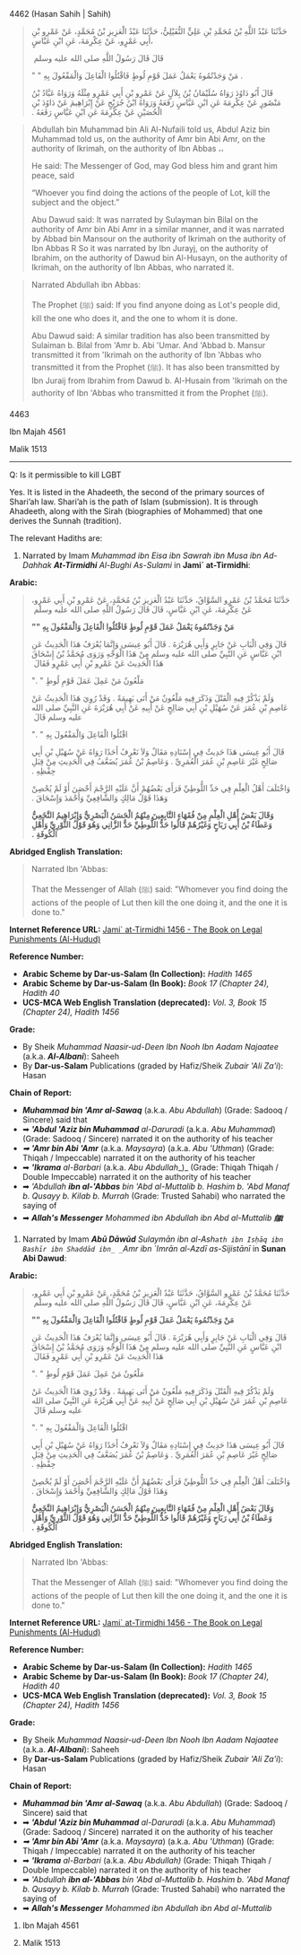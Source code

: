 
4462 (Hasan Sahih | Sahih)

> حَدَّثَنَا عَبْدُ اللَّهِ بْنُ مُحَمَّدِ بْنِ عَلِيٍّ النُّفَيْلِيُّ، حَدَّثَنَا عَبْدُ الْعَزِيزِ بْنُ مُحَمَّدٍ، عَنْ عَمْرِو بْنِ أَبِي عَمْرٍو، عَنْ عِكْرِمَةَ، عَنِ ابْنِ عَبَّاسٍ، 
> 
> قَالَ قَالَ رَسُولُ اللَّهِ صلى الله عليه وسلم ‏ 
> 
> "‏ مَنْ وَجَدْتُمُوهُ يَعْمَلُ عَمَلَ قَوْمِ لُوطٍ فَاقْتُلُوا الْفَاعِلَ وَالْمَفْعُولَ بِهِ ‏"‏ ‏.
> 
> قَالَ أَبُو دَاوُدَ رَوَاهُ سُلَيْمَانُ بْنُ بِلاَلٍ عَنْ عَمْرِو بْنِ أَبِي عَمْرٍو مِثْلَهُ وَرَوَاهُ عَبَّادُ بْنُ مَنْصُورٍ عَنْ عِكْرِمَةَ عَنِ ابْنِ عَبَّاسٍ رَفَعَهُ وَرَوَاهُ ابْنُ جُرَيْجٍ عَنْ إِبْرَاهِيمَ عَنْ دَاوُدَ بْنِ الْحُصَيْنِ عَنْ عِكْرِمَةَ عَنِ ابْنِ عَبَّاسٍ رَفَعَهُ ‏.‏

> Abdullah bin Muhammad bin Ali Al-Nufaili told us, Abdul Aziz bin Muhammad told us, on the authority of Amr bin Abi Amr, on the authority of Ikrimah, on the authority of Ibn Abbas ،، 
> 
> He said: The Messenger of God, may God bless him and grant him peace, said 
> 
> “Whoever you find doing the actions of the people of Lot, kill the subject and the object.”
> 
> Abu Dawud said: It was narrated by Sulayman bin Bilal on the authority of Amr bin Abi Amr in a similar manner, and it was narrated by Abbad bin Mansour on the authority of Ikrimah on the authority of Ibn Abbas R So it was narrated by Ibn Jurayj, on the authority of Ibrahim, on the authority of Dawud bin Al-Husayn, on the authority of Ikrimah, on the authority of Ibn Abbas, who narrated it.

> Narrated Abdullah ibn Abbas:
> 
> The Prophet (ﷺ) said: If you find anyone doing as Lot's people did, kill the one who does it, and the one to whom it is done.
> 
> Abu Dawud said: A similar tradition has also been transmitted by Sulaiman b. Bilal from 'Amr b. Abi 'Umar. And 'Abbad b. Mansur transmitted it from 'Ikrimah on the authority of Ibn 'Abbas who transmitted it from the Prophet (ﷺ). It has also been transmitted by Ibn Juraij from Ibrahim from Dawud b. Al-Husain from 'Ikrimah on the authority of Ibn 'Abbas who transmitted it from the Prophet (ﷺ).

4463

Ibn Majah 4561

Malik 1513




----
Q: Is it permissible to kill LGBT

Yes. It is listed in the Ahadeeth, the second of the primary sources of Shari’ah law. Shari’ah is the path of Islam (submission). It is through Ahadeeth, along with the Sirah (biographies of Mohammed) that one derives the Sunnah (tradition).

The relevant Hadiths are:

1. Narrated by Imam _Muhammad ibn Eisa ibn Sawrah ibn Musa ibn Ad-Dahhak_ **_At-Tirmidhi_** _Al-Bughi As-Sulami_ in **Jami` at-Tirmidhi**:

**Arabic:**

> حَدَّثَنَا مُحَمَّدُ بْنُ عَمْرٍو السَّوَّاقُ، حَدَّثَنَا عَبْدُ الْعَزِيزِ بْنُ مُحَمَّدٍ، عَنْ عَمْرِو بْنِ أَبِي عَمْرٍو، عَنْ عِكْرِمَةَ، عَنِ ابْنِ عَبَّاسٍ، قَالَ قَالَ رَسُولُ اللَّهِ صلى الله عليه وسلم ‏
> 
> **"‏ مَنْ وَجَدْتُمُوهُ يَعْمَلُ عَمَلَ قَوْمِ لُوطٍ فَاقْتُلُوا الْفَاعِلَ وَالْمَفْعُولَ بِهِ ‏"‏**
> 
> قَالَ وَفِي الْبَابِ عَنْ جَابِرٍ وَأَبِي هُرَيْرَةَ ‏.‏ قَالَ أَبُو عِيسَى وَإِنَّمَا يُعْرَفُ هَذَا الْحَدِيثُ عَنِ ابْنِ عَبَّاسٍ عَنِ النَّبِيِّ صلى الله عليه وسلم مِنْ هَذَا الْوَجْهِ وَرَوَى مُحَمَّدُ بْنُ إِسْحَاقَ هَذَا الْحَدِيثَ عَنْ عَمْرِو بْنِ أَبِي عَمْرٍو فَقَالَ ‏
> 
> "‏ مَلْعُونٌ مَنْ عَمِلَ عَمَلَ قَوْمِ لُوطٍ ‏"‏ ‏.‏
> 
> وَلَمْ يَذْكُرْ فِيهِ الْقَتْلَ وَذَكَرَ فِيهِ مَلْعُونٌ مَنْ أَتَى بَهِيمَةً ‏.‏ وَقَدْ رُوِيَ هَذَا الْحَدِيثُ عَنْ عَاصِمِ بْنِ عُمَرَ عَنْ سُهَيْلِ بْنِ أَبِي صَالِحٍ عَنْ أَبِيهِ عَنْ أَبِي هُرَيْرَةَ عَنِ النَّبِيِّ صلى الله عليه وسلم قَالَ ‏
> 
> "‏ اقْتُلُوا الْفَاعِلَ وَالْمَفْعُولَ بِهِ ‏"‏ ‏.‏
> 
> قَالَ أَبُو عِيسَى هَذَا حَدِيثٌ فِي إِسْنَادِهِ مَقَالٌ وَلاَ نَعْرِفُ أَحَدًا رَوَاهُ عَنْ سُهَيْلِ بْنِ أَبِي صَالِحٍ غَيْرَ عَاصِمِ بْنِ عُمَرَ الْعُمَرِيِّ ‏.‏ وَعَاصِمُ بْنُ عُمَرَ يُضَعَّفُ فِي الْحَدِيثِ مِنْ قِبَلِ حِفْظِهِ ‏.‏
> 
> وَاخْتَلَفَ أَهْلُ الْعِلْمِ فِي حَدِّ اللُّوطِيِّ فَرَأَى بَعْضُهُمْ أَنَّ عَلَيْهِ الرَّجْمَ أَحْصَنَ أَوْ لَمْ يُحْصِنْ وَهَذَا قَوْلُ مَالِكٍ وَالشَّافِعِيِّ وَأَحْمَدَ وَإِسْحَاقَ ‏.‏
> 
> **وَقَالَ بَعْضُ أَهْلِ الْعِلْمِ مِنْ فُقَهَاءِ التَّابِعِينَ مِنْهُمُ الْحَسَنُ الْبَصْرِيُّ وَإِبْرَاهِيمُ النَّخَعِيُّ وَعَطَاءُ بْنُ أَبِي رَبَاحٍ وَغَيْرُهُمْ قَالُوا حَدُّ اللُّوطِيِّ حَدُّ الزَّانِي وَهُوَ قَوْلُ الثَّوْرِيِّ وَأَهْلِ الْكُوفَةِ ‏.‏**

**Abridged English Translation:**

> Narrated Ibn 'Abbas:
> 
> That the Messenger of Allah (ﷺ) said: "Whomever you find doing the actions of the people of Lut then kill the one doing it, and the one it is done to."

**Internet Reference URL:** [Jami` at-Tirmidhi 1456 - The Book on Legal Punishments (Al-Hudud)](https://sunnah.com/tirmidhi:1456)

**Reference Number:**

- **Arabic Scheme by Dar-us-Salam (In Collection):** _Hadith 1465_
- **Arabic Scheme by Dar-us-Salam (In Book):** _Book 17 (Chapter 24), Hadith 40_
- **UCS-MCA Web English Translation (deprecated):** _Vol. 3, Book 15 (Chapter 24), Hadith 1456_

**Grade:**

- By Sheik _Muhammad Naasir-ud-Deen Ibn Nooh Ibn Aadam Najaatee_ (a.k.a. **_Al-Albani_**): Saheeh
- By **Dar-us-Salam** Publications (graded by Hafiz/Sheik _Zubair 'Ali Za'i_): Hasan

**Chain of Report:**

- **_Muhammad bin 'Amr al-Sawaq_** (a.k.a. _Abu Abdullah_) (Grade: Sadooq / Sincere) said that
- ➡ **_'Abdul 'Aziz bin Muhammad_** _al-Daruradi_ (a.k.a. _Abu Muhammad_) (Grade: Sadooq / Sincere) narrated it on the authority of his teacher
- _➡_ **_'Amr bin Abi 'Amr_** (a.k.a. _Maysayra_) (a.k.a. _Abu 'Uthman_) (Grade: Thiqah / Impeccable) narrated it on the authority of his teacher
- ➡ **_'Ikrama_** _al-Barbari_ (a.k.a. _Abu Abdullah__)_ (Grade: Thiqah Thiqah / Double Impeccable) narrated it on the authority of his teacher
- ➡ _'Abdullah_ **_ibn al-'Abbas_** _bin 'Abd al-Muttalib b. Hashim b. 'Abd Manaf b. Qusayy b. Kilab b. Murrah_ (Grade: Trusted Sahabi) who narrated the saying of
- ➡ **_Allah's Messenger_** _Mohammed ibn Abdullah ibn Abd al-Muttalib_ **_ﷺ_**

1. Narrated by Imam **_Abū Dāwūd_** _Sulaymān ibn al-Ash`ath ibn Isḥāq ibn Bashīr ibn Shaddād ibn_ _`Amr ibn `Imrān al-Azdī as-Sijistānī_ in **Sunan Abi Dawud**:

**Arabic:**

> حَدَّثَنَا مُحَمَّدُ بْنُ عَمْرٍو السَّوَّاقُ، حَدَّثَنَا عَبْدُ الْعَزِيزِ بْنُ مُحَمَّدٍ، عَنْ عَمْرِو بْنِ أَبِي عَمْرٍو، عَنْ عِكْرِمَةَ، عَنِ ابْنِ عَبَّاسٍ، قَالَ قَالَ رَسُولُ اللَّهِ صلى الله عليه وسلم ‏
> 
> **"‏ مَنْ وَجَدْتُمُوهُ يَعْمَلُ عَمَلَ قَوْمِ لُوطٍ فَاقْتُلُوا الْفَاعِلَ وَالْمَفْعُولَ بِهِ ‏"‏**
> 
> قَالَ وَفِي الْبَابِ عَنْ جَابِرٍ وَأَبِي هُرَيْرَةَ ‏.‏ قَالَ أَبُو عِيسَى وَإِنَّمَا يُعْرَفُ هَذَا الْحَدِيثُ عَنِ ابْنِ عَبَّاسٍ عَنِ النَّبِيِّ صلى الله عليه وسلم مِنْ هَذَا الْوَجْهِ وَرَوَى مُحَمَّدُ بْنُ إِسْحَاقَ هَذَا الْحَدِيثَ عَنْ عَمْرِو بْنِ أَبِي عَمْرٍو فَقَالَ ‏
> 
> "‏ مَلْعُونٌ مَنْ عَمِلَ عَمَلَ قَوْمِ لُوطٍ ‏"‏ ‏.‏
> 
> وَلَمْ يَذْكُرْ فِيهِ الْقَتْلَ وَذَكَرَ فِيهِ مَلْعُونٌ مَنْ أَتَى بَهِيمَةً ‏.‏ وَقَدْ رُوِيَ هَذَا الْحَدِيثُ عَنْ عَاصِمِ بْنِ عُمَرَ عَنْ سُهَيْلِ بْنِ أَبِي صَالِحٍ عَنْ أَبِيهِ عَنْ أَبِي هُرَيْرَةَ عَنِ النَّبِيِّ صلى الله عليه وسلم قَالَ ‏
> 
> "‏ اقْتُلُوا الْفَاعِلَ وَالْمَفْعُولَ بِهِ ‏"‏ ‏.‏
> 
> قَالَ أَبُو عِيسَى هَذَا حَدِيثٌ فِي إِسْنَادِهِ مَقَالٌ وَلاَ نَعْرِفُ أَحَدًا رَوَاهُ عَنْ سُهَيْلِ بْنِ أَبِي صَالِحٍ غَيْرَ عَاصِمِ بْنِ عُمَرَ الْعُمَرِيِّ ‏.‏ وَعَاصِمُ بْنُ عُمَرَ يُضَعَّفُ فِي الْحَدِيثِ مِنْ قِبَلِ حِفْظِهِ ‏.‏
> 
> وَاخْتَلَفَ أَهْلُ الْعِلْمِ فِي حَدِّ اللُّوطِيِّ فَرَأَى بَعْضُهُمْ أَنَّ عَلَيْهِ الرَّجْمَ أَحْصَنَ أَوْ لَمْ يُحْصِنْ وَهَذَا قَوْلُ مَالِكٍ وَالشَّافِعِيِّ وَأَحْمَدَ وَإِسْحَاقَ ‏.‏
> 
> **وَقَالَ بَعْضُ أَهْلِ الْعِلْمِ مِنْ فُقَهَاءِ التَّابِعِينَ مِنْهُمُ الْحَسَنُ الْبَصْرِيُّ وَإِبْرَاهِيمُ النَّخَعِيُّ وَعَطَاءُ بْنُ أَبِي رَبَاحٍ وَغَيْرُهُمْ قَالُوا حَدُّ اللُّوطِيِّ حَدُّ الزَّانِي وَهُوَ قَوْلُ الثَّوْرِيِّ وَأَهْلِ الْكُوفَةِ ‏.‏**

**Abridged English Translation:**

> Narrated Ibn 'Abbas:
> 
> That the Messenger of Allah (ﷺ) said: "Whomever you find doing the actions of the people of Lut then kill the one doing it, and the one it is done to."

**Internet Reference URL:** [Jami` at-Tirmidhi 1456 - The Book on Legal Punishments (Al-Hudud)](https://sunnah.com/tirmidhi:1456)

**Reference Number:**

- **Arabic Scheme by Dar-us-Salam (In Collection):** _Hadith 1465_
- **Arabic Scheme by Dar-us-Salam (In Book):** _Book 17 (Chapter 24), Hadith 40_
- **UCS-MCA Web English Translation (deprecated):** _Vol. 3, Book 15 (Chapter 24), Hadith 1456_

**Grade:**

- By Sheik _Muhammad Naasir-ud-Deen Ibn Nooh Ibn Aadam Najaatee_ (a.k.a. **_Al-Albani_**): Saheeh
- By **Dar-us-Salam** Publications (graded by Hafiz/Sheik _Zubair 'Ali Za'i_): Hasan

**Chain of Report:**

- **_Muhammad bin 'Amr al-Sawaq_** (a.k.a. _Abu Abdullah_) (Grade: Sadooq / Sincere) said that
- ➡ **_'Abdul 'Aziz bin Muhammad_** _al-Daruradi_ (a.k.a. _Abu Muhammad_) (Grade: Sadooq / Sincere) narrated it on the authority of his teacher
- _➡_ **_'Amr bin Abi 'Amr_** (a.k.a. _Maysayra_) (a.k.a. _Abu 'Uthman_) (Grade: Thiqah / Impeccable) narrated it on the authority of his teacher
- ➡ **_'Ikrama_** _al-Barbari_ (a.k.a. _Abu Abdullah)_ (Grade: Thiqah Thiqah / Double Impeccable) narrated it on the authority of his teacher
- ➡ _'Abdullah_ **_ibn al-'Abbas_** _bin 'Abd al-Muttalib b. Hashim b. 'Abd Manaf b. Qusayy b. Kilab b. Murrah_ (Grade: Trusted Sahabi) who narrated the saying of
- ➡ **_Allah's Messenger_** _Mohammed ibn Abdullah ibn Abd al-Muttalib_

1. Ibn Majah 4561

1. Malik 1513